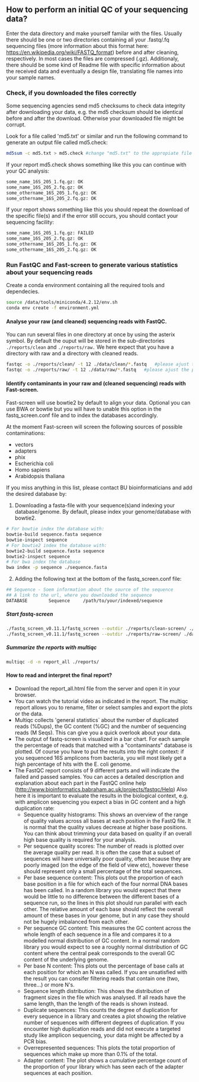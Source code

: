 ## How to perform an initial QC of your sequencing data?

Enter the data directory and make yourself familar with the files. 
Usually there should be one or two directories containing all your .fastq/.fq sequencing files (more information about this format here: https://en.wikipedia.org/wiki/FASTQ_format) before and after cleaning, respectively. In most cases the files are compressed (.gz). Additionaly, there should be some kind of Readme file with specific information about the received data and eventually a design file, translating file names into your sample names.

### Check, if you downloaded the files correctly

Some sequencing agencies send md5 checksums to check data integrity after downloading your data, e.g. the md5 checksum should be identical before and after the download. Otherwise your downloaded file might be corrupt. 

Look for a file called 'md5.txt' or similar and run the following command to generate an output file called md5.check:
```bash
md5sum -c md5.txt > md5.check #change "md5.txt" to the appropiate file name
```

If your report md5.check shows something like this you can continue with your QC analysis:

```bash
some_name_16S_205_1.fq.gz: OK 
some_name_16S_205_2.fq.gz: OK 
some_othername_16S_205_1.fq.gz: OK 
some_othername_16S_205_2.fq.gz: OK
```

If your report shows something like this you should repeat the download of the specific file(s) and if the error still occurs, you should contact your sequencing facility:

```bash
some_name_16S_205_1.fq.gz: FAILED 
some_name_16S_205_2.fq.gz: OK 
some_othername_16S_205_1.fq.gz: OK 
some_othername_16S_205_2.fq.gz: OK
```

### Run FastQC and Fast-screen to generate various statistics about your sequencing reads

Create a conda environment containing all the required tools and dependecies.

```bash
source /data/tools/miniconda/4.2.12/env.sh
conda env create -f environment.yml
```

#### Analyse your raw (and cleaned) sequencing reads with FastQC.

You can run several files in one directory at once by using the asterix symbol. By default the ouput will be stored in the sub-directories `./reports/clean` and `./reports/raw.` We here expect that you have a directory with raw and a directory with cleaned reads.

```bash
fastqc -o ./reports/clean/ -t 12 ./data/clean/*.fastq	#please ajust the path to your reads, acoordingly
fastqc -o ./reports/raw/ -t 12 ./data/raw/*.fastq	#please ajust the path to your reads, acoordingly
```

#### Identify contaminants in your raw and (cleaned sequencing) reads with Fast-screen.

Fast-screen will use bowtie2 by default to align your data. Optional you can use BWA or bowtie but you will have to unable this option in the fastq_screen.conf file and to index the databases accordingly. 

At the moment Fast-screen will screen the following sources of possible contaminations:
- vectors
- adapters
- phix
- Escherichia coli
- Homo sapiens
- Arabidopsis thaliana

If you miss anything in this list, please contact BU bioinformaticians and add the desired database by:

1. Downloading a fasta-file with your sequence(s)and indexing your database/genome. By default, please index your genome/database with bowtie2.

```bash
# For bowtie index the database with:
bowtie-build sequence.fasta sequence
bowtie-inspect sequence
# For bowtie2 index the database with:
bowtie2-build sequence.fasta sequence
bowtie2-inspect sequence
# For bwa index the database 
bwa index -p sequence ./sequence.fasta
```

2. Adding the following text at the bottom of the fastq_screen.conf file:

```bash
## Sequence - Soem information about the source of the sequence
## A link to the url, where you downloaded the sequence
DATABASE        Sequence     /path/to/your/indexed/sequence
```

##### Start fastq-screen

```bash
./fastq_screen_v0.11.1/fastq_screen --outdir ./reports/clean-screen/ ./data/clean/*.fq.gz
./fastq_screen_v0.11.1/fastq_screen --outdir ./reports/raw-screen/ ./data/raw/*.fq.gz
```

##### Summarize the reports with multiqc

```bash
multiqc -d -n report_all ./reports/
```

#### How to read and interpret the final report?
- Download the report_all.html file from the server and open it in your browser. 
- You can watch the tutorial video as indicated in the report. The multiqc report allows you to rename, filter or select samples and export the plots or the data. 
- Multiqc collects 'general statistics` about the number of duplicated reads (%Dups), the GC content (%GC) and the number of sequencing reads (M Seqs). This can give you a quick overlook about your data.
- The output of fastq-screen is visualized in a bar chart. For each sample the percentage of reads that matched with a "contaminants" database is plotted. Of course you have to put the results into the right context: if you sequenced 16S amplicons from bacteria, you will most likely get a high percentage of hits with the E. coli genome.
- The FastQC report consists of 9 different parts and will indicate the failed and passed samples. You can acces a detailed description and explanation about each part in the FastQC online help (http://www.bioinformatics.babraham.ac.uk/projects/fastqc/Help) Also here it is important to evaluate the results in the biological context, e.g. with amplicon sequencing you expect a bias in GC content and a high duplication rate:
  - Sequence quality histograms: This shows an overview of the range of quality values across all bases at each position in the FastQ file. It is normal that the quality values decrease at higher base positions. You can think about trimming your data based on quality if an overall high base quality is required for your analysis.
  - Per sequence quality scores: The number of reads is plotted over the average quality per read. It is often the case that a subset of sequences will have universally poor quality, often because they are poorly imaged (on the edge of the field of view etc), however these should represent only a small percentage of the total sequences.
  - Per base sequence content: This plots out the proportion of each base position in a file for which each of the four normal DNA bases has been called. In a random library you would expect that there would be little to no difference between the different bases of a sequence run, so the lines in this plot should run parallel with each other. The relative amount of each base should reflect the overall amount of these bases in your genome, but in any case they should not be hugely imbalanced from each other.
  - Per sequence GC content: This measures the GC content across the whole length of each sequence in a file and compares it to a modelled normal distribution of GC content. In a normal random library you would expect to see a roughly normal distribution of GC content where the central peak corresponds to the overall GC content of the underlying genome.
  - Per base N content: This plots out the percentage of base calls at each position for which an N was called. If you are unsatisfied with the result you can consifer filtering reads that contain one (two, three...) or more N's.
  - Sequence length distribution: This shows the distribution of fragment sizes in the file which was analysed. If all reads have the same length, than the length of the reads is shown instead.
  - Duplicate sequences: This counts the degree of duplication for every sequence in a library and creates a plot showing the relative number of sequences with different degrees of duplication. If you encounter high duplication reads and did not execute a targeted study like amplicon sequencing, your data might be affected by a PCR bias.
  - Overrepresented sequences: This plots the total proportion of sequences which make up more than 0.1% of the total. 
  - Adapter content: The plot shows a cumulative percentage count of the proportion of your library which has seen each of the adapter sequences at each position.



